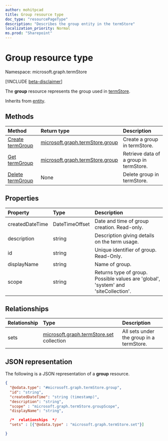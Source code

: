 ```yaml
---
author: mohitpcad
title: Group resource type
doc_type: "resourcePageType"
description: "Describes the group entity in the termStore"
localization_priority: Normal
ms.prod: "Sharepoint"
---
```


# Group resource type

Namespace: microsoft.graph.termStore

[!INCLUDE [beta-disclaimer](../../includes/beta-disclaimer.md)]


The **group** resource represents the group used in [termStore](../resources/termstore-store.md).

Inherits from [entity](../resources/entity.md).


## Methods

| Method                                                   | Return type       |    Description
|:---------------------------------------------------------|:------------------|:---------------------
| [Create termGroup](../api/termstore-group-post.md)                     | [microsoft.graph.termStore.group] | Create a group in termStore.
| [Get termGroup](../api/termstore-store-get-group.md)                           | [microsoft.graph.termStore.group] | Retrieve data of a group in termStore.
| [Delete termGroup](../api/termstore-group-delete.md)                     | None |  Delete group in termStore.

## Properties

| Property             | Type               | Description
|:---------------------|:-------------------|:------------------------------------
| createdDateTime      | DateTimeOffset     | Date and time of group creation. Read-only.
| description          | string             | Description giving details on the term usage.
| id                   | string             | Unique identifier of group. Read-Only.
| displayName          | string             | Name of group.
| scope                | string              | Returns type of group. Possible values are 'global', 'system' and 'siteCollection'.

## Relationships
| Relationship       | Type                        | Description
|:-------------------|:----------------------------|:--------------------------
| sets           | [microsoft.graph.termStore.set][] collection | All sets under the group in a termStore.

## JSON representation

The following is a JSON representation of a **group** resource.
<!-- {
  "blockType": "resource",
  "keyProperty": "id",
  "@odata.type": "microsoft.graph.termStore.group",
  "baseType": "microsoft.graph.entity",
  "openType": false
}
-->
```json
{
  "@odata.type": "#microsoft.graph.termStore.group",
  "id": "string",
  "createdDateTime": "string (timestamp)",
  "description": "string",
  "scope" : "microsoft.graph.termStore.groupScope",
  "displayName": "string",  

  /*  relationships  */
  "sets" : [{"@odata.type" : "microsoft.graph.termStore.set"}]

}
```



[identitySet]: identitySet.md
[microsoft.graph.termStore.set]: termstore-set.md
[microsoft.graph.termStore.group]: termstore-group.md
[microsoft.graph.termStore.store]: termstore-store.md

<!--
{
  "type": "#page.annotation",
  "description": "TermGroup is the entity used for managing permissions for the termSets in termStore",
  "keywords": "termGroup,facet,resource",
  "section": "documentation",
  "tocPath": "TermGroup",
  "tocBookmarks": {
    "Resources/termStore.group": "#"
  },
  "suppressions": []
}
-->
